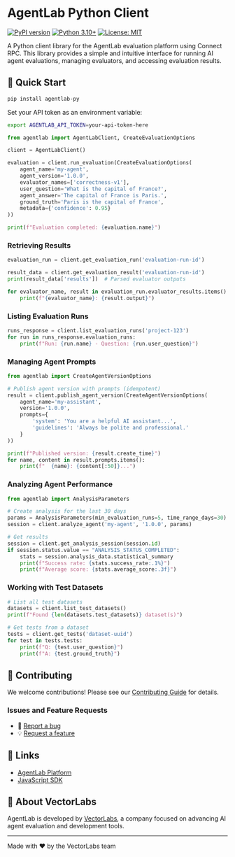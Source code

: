 # AgentLab Python Client

[![PyPI version](https://badge.fury.io/py/agentlab-py.svg)](https://badge.fury.io/py/agentlab-py)
[![Python 3.10+](https://img.shields.io/badge/python-3.10+-blue.svg)](https://www.python.org/downloads/)
[![License: MIT](https://img.shields.io/badge/License-MIT-yellow.svg)](https://opensource.org/licenses/MIT)

A Python client library for the AgentLab evaluation platform using Connect RPC. This library provides a simple and intuitive interface for running AI agent evaluations, managing evaluators, and accessing evaluation results.

## 🚀 Quick Start

```bash
pip install agentlab-py
```

Set your API token as an environment variable:
```bash
export AGENTLAB_API_TOKEN=your-api-token-here
```

```python
from agentlab import AgentLabClient, CreateEvaluationOptions

client = AgentLabClient()

evaluation = client.run_evaluation(CreateEvaluationOptions(
    agent_name='my-agent',
    agent_version='1.0.0',
    evaluator_names=['correctness-v1'],
    user_question='What is the capital of France?',
    agent_answer='The capital of France is Paris.',
    ground_truth='Paris is the capital of France',
    metadata={'confidence': 0.95}
))

print(f"Evaluation completed: {evaluation.name}")
```

### Retrieving Results

```python
evaluation_run = client.get_evaluation_run('evaluation-run-id')

result_data = client.get_evaluation_result('evaluation-run-id')
print(result_data['results'])  # Parsed evaluator outputs

for evaluator_name, result in evaluation_run.evaluator_results.items():
    print(f"{evaluator_name}: {result.output}")
```

### Listing Evaluation Runs

```python
runs_response = client.list_evaluation_runs('project-123')
for run in runs_response.evaluation_runs:
    print(f"Run: {run.name} - Question: {run.user_question}")
```

### Managing Agent Prompts

```python
from agentlab import CreateAgentVersionOptions

# Publish agent version with prompts (idempotent)
result = client.publish_agent_version(CreateAgentVersionOptions(
    agent_name='my-assistant',
    version='1.0.0',
    prompts={
        'system': 'You are a helpful AI assistant...',
        'guidelines': 'Always be polite and professional.'
    }
))

print(f"Published version: {result.create_time}")
for name, content in result.prompts.items():
    print(f"  {name}: {content[:50]}...")
```

### Analyzing Agent Performance

```python
from agentlab import AnalysisParameters

# Create analysis for the last 30 days
params = AnalysisParameters(min_evaluation_runs=5, time_range_days=30)
session = client.analyze_agent('my-agent', '1.0.0', params)

# Get results
session = client.get_analysis_session(session.id)
if session.status.value == "ANALYSIS_STATUS_COMPLETED":
    stats = session.analysis_data.statistical_summary
    print(f"Success rate: {stats.success_rate:.1%}")
    print(f"Average score: {stats.average_score:.3f}")
```

### Working with Test Datasets

```python
# List all test datasets
datasets = client.list_test_datasets()
print(f"Found {len(datasets.test_datasets)} dataset(s)")

# Get tests from a dataset
tests = client.get_tests('dataset-uuid')
for test in tests.tests:
    print(f"Q: {test.user_question}")
    print(f"A: {test.ground_truth}")
```

## 🤝 Contributing

We welcome contributions! Please see our [Contributing Guide](CONTRIBUTING.md) for details.

### Issues and Feature Requests

- 🐛 [Report a bug](https://github.com/VectorLabsCZ/agentlab-py/issues/new?template=bug_report.md)
- 💡 [Request a feature](https://github.com/VectorLabsCZ/agentlab-py/issues/new?template=feature_request.md)

## 🔗 Links

- [AgentLab Platform](https://agentlab.vectorlabs.cz)
- [JavaScript SDK](https://github.com/VectorLabsCZ/agentlab-js)

## 🏢 About VectorLabs

AgentLab is developed by [VectorLabs](https://vectorlabs.cz), a company focused on advancing AI agent evaluation and development tools.

---

Made with ❤️ by the VectorLabs team


